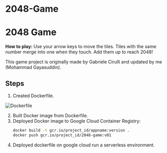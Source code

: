 # 2048-Game

# 2048 Game

**How to play:** Use your arrow keys to move the tiles. Tiles with the same number merge into one when they touch. Add them up to reach 2048!

This game project is originally made by Gabriele Cirulli and updated by me (Mohammad Gayasuddin).

## Steps

1. Created Dockerfile.

![Dockerfile](https://drive.google.com/uc?export=view&id=1caN8vEyLRgZZGlUUmV-ifUb8HjjuBnHQ)


2. Built Docker image from Dockerfile.
3. Deployed Docker image to Google Cloud Container Registry:
   ```bash
   docker build -t gcr.io/project_id/appname:version .
   docker push gcr.io/project_id/2048-game:v01
4. Deployed dockerfile on google cloud run  a serverless environment.
